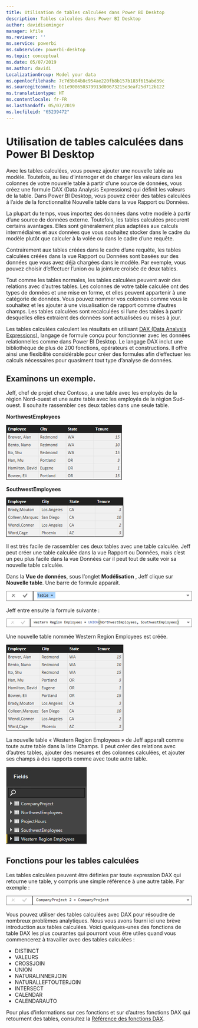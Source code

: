 ```yaml
---
title: Utilisation de tables calculées dans Power BI Desktop
description: Tables calculées dans Power BI Desktop
author: davidiseminger
manager: kfile
ms.reviewer: ''
ms.service: powerbi
ms.subservice: powerbi-desktop
ms.topic: conceptual
ms.date: 05/07/2019
ms.author: davidi
LocalizationGroup: Model your data
ms.openlocfilehash: 7c7d3b04b8c954ae220fb8b157b183f615abd39c
ms.sourcegitcommit: b11e908650379913d00673215e3eaf25d712b122
ms.translationtype: HT
ms.contentlocale: fr-FR
ms.lasthandoff: 05/07/2019
ms.locfileid: "65239472"
---
```

# <a name="using-calculated-tables-in-power-bi-desktop"></a>Utilisation de tables calculées dans Power BI Desktop
Avec les tables calculées, vous pouvez ajouter une nouvelle table au modèle. Toutefois, au lieu d’interroger et de charger les valeurs dans les colonnes de votre nouvelle table à partir d’une source de données, vous créez une formule DAX (Data Analysis Expressions) qui définit les valeurs de la table. Dans Power BI Desktop, vous pouvez créer des tables calculées à l’aide de la fonctionnalité Nouvelle table dans la vue Rapport ou Données.

La plupart du temps, vous importez des données dans votre modèle à partir d’une source de données externe. Toutefois, les tables calculées procurent certains avantages. Elles sont généralement plus adaptées aux calculs intermédiaires et aux données que vous souhaitez stocker dans le cadre du modèle plutôt que calculer à la volée ou dans le cadre d’une requête.

Contrairement aux tables créées dans le cadre d’une requête, les tables calculées créées dans la vue Rapport ou Données sont basées sur des données que vous avez déjà chargées dans le modèle. Par exemple, vous pouvez choisir d’effectuer l’union ou la jointure croisée de deux tables.

Tout comme les tables normales, les tables calculées peuvent avoir des relations avec d’autres tables. Les colonnes de votre table calculée ont des types de données et une mise en forme, et elles peuvent appartenir à une catégorie de données. Vous pouvez nommer vos colonnes comme vous le souhaitez et les ajouter à une visualisation de rapport comme d’autres champs. Les tables calculées sont recalculées si l’une des tables à partir desquelles elles extraient des données sont actualisées ou mises à jour.

Les tables calculées calculent les résultats en utilisant [DAX (Data Analysis Expressions)](https://msdn.microsoft.com/library/gg413422.aspx), langage de formule conçu pour fonctionner avec les données relationnelles comme dans Power BI Desktop. Le langage DAX inclut une bibliothèque de plus de 200 fonctions, opérateurs et constructions. Il offre ainsi une flexibilité considérable pour créer des formules afin d’effectuer les calculs nécessaires pour quasiment tout type d’analyse de données.

## <a name="lets-look-at-an-example"></a>Examinons un exemple.
Jeff, chef de projet chez Contoso, a une table avec les employés de la région Nord-ouest et une autre table avec les employés de la région Sud-ouest. Il souhaite rassembler ces deux tables dans une seule table.

**NorthwestEmployees**

 ![](media/desktop-calculated-tables/calctables_nwempl.png)

**SouthwestEmployees**

 ![](media/desktop-calculated-tables/calctables_swempl.png)

Il est très facile de rassembler ces deux tables avec une table calculée. Jeff peut créer une table calculée dans la vue Rapport ou Données, mais c’est un peu plus facile dans la vue Données car il peut tout de suite voir sa nouvelle table calculée.

Dans la **Vue de données**, sous l’onglet **Modélisation** , Jeff clique sur **Nouvelle table**. Une barre de formule apparaît.

 ![](media/desktop-calculated-tables/calctables_formulabarempty.png)

Jeff entre ensuite la formule suivante :

 ![](media/desktop-calculated-tables/calctables_formulabarformula.png)

Une nouvelle table nommée Western Region Employees est créée.

 ![](media/desktop-calculated-tables/calctables_westregionempl.png)

La nouvelle table « Western Region Employees » de Jeff apparaît comme toute autre table dans la liste Champs. Il peut créer des relations avec d’autres tables, ajouter des mesures et des colonnes calculées, et ajouter ses champs à des rapports comme avec toute autre table.

 ![](media/desktop-calculated-tables/calctables_fieldlist.png)

## <a name="functions-for-calculated-tables"></a>Fonctions pour les tables calculées
Les tables calculées peuvent être définies par toute expression DAX qui retourne une table, y compris une simple référence à une autre table. Par exemple :

 ![](media/desktop-calculated-tables/calctables_formulabarsimpleformula.png)

Vous pouvez utiliser des tables calculées avec DAX pour résoudre de nombreux problèmes analytiques. Nous vous avons fourni ici une brève introduction aux tables calculées. Voici quelques-unes des fonctions de table DAX les plus courantes qui pourront vous être utiles quand vous commencerez à travailler avec des tables calculées :

* DISTINCT
* VALEURS
* CROSSJOIN
* UNION
* NATURALINNERJOIN
* NATURALLEFTOUTERJOIN
* INTERSECT
* CALENDAR
* CALENDARAUTO

Pour plus d’informations sur ces fonctions et sur d’autres fonctions DAX qui retournent des tables, consultez la [Référence des fonctions DAX](https://msdn.microsoft.com/ee634396.aspx).

